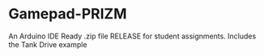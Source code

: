 # Gamepad-PRIZM
An Arduino IDE Ready .zip file RELEASE for student assignments. Includes the Tank Drive example
